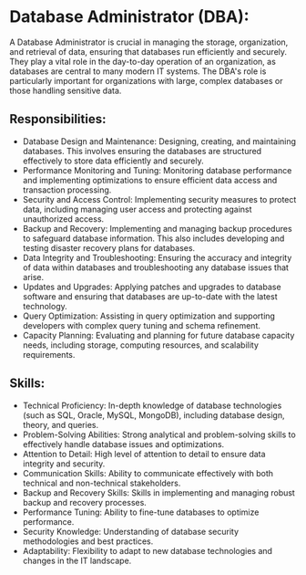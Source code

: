 # Database Administrator (DBA):
A Database Administrator is crucial in managing the storage, organization, and retrieval of data, ensuring that databases run efficiently and securely. They play a vital role in the day-to-day operation of an organization, as databases are central to many modern IT systems. The DBA's role is particularly important for organizations with large, complex databases or those handling sensitive data.

## Responsibilities:
- Database Design and Maintenance: Designing, creating, and maintaining databases. This involves ensuring the databases are structured effectively to store data efficiently and securely.
- Performance Monitoring and Tuning: Monitoring database performance and implementing optimizations to ensure efficient data access and transaction processing.
- Security and Access Control: Implementing security measures to protect data, including managing user access and protecting against unauthorized access.
- Backup and Recovery: Implementing and managing backup procedures to safeguard database information. This also includes developing and testing disaster recovery plans for databases.
- Data Integrity and Troubleshooting: Ensuring the accuracy and integrity of data within databases and troubleshooting any database issues that arise.
- Updates and Upgrades: Applying patches and upgrades to database software and ensuring that databases are up-to-date with the latest technology.
- Query Optimization: Assisting in query optimization and supporting developers with complex query tuning and schema refinement.
- Capacity Planning: Evaluating and planning for future database capacity needs, including storage, computing resources, and scalability requirements.

## Skills:
- Technical Proficiency: In-depth knowledge of database technologies (such as SQL, Oracle, MySQL, MongoDB), including database design, theory, and queries.
- Problem-Solving Abilities: Strong analytical and problem-solving skills to effectively handle database issues and optimizations.
- Attention to Detail: High level of attention to detail to ensure data integrity and security.
- Communication Skills: Ability to communicate effectively with both technical and non-technical stakeholders.
- Backup and Recovery Skills: Skills in implementing and managing robust backup and recovery processes.
- Performance Tuning: Ability to fine-tune databases to optimize performance.
- Security Knowledge: Understanding of database security methodologies and best practices.
- Adaptability: Flexibility to adapt to new database technologies and changes in the IT landscape.
